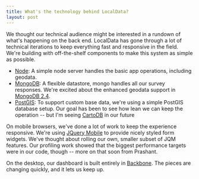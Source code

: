 ```yaml
---
title: What's the technology behind LocalData?
layout: post
---
```

We thought our technical audience might be interested in a rundown of what's happening on the back end. LocalData has gone through a lot of technical iterations to keep everything fast and responsive in the field. We're building with off-the-shelf components to make this system as simple as possible. 

- [Node](http://nodejs.org/): A simple node server handles the basic app
  operations, including geodata. 
- [MongoDB](http://www.mongodb.org/): A flexible datastore, mongo handles all
  our survey responses. We're excited about the enhanced geodata support in
  [MongoDB 2.4](http://docs.mongodb.org/manual/release-notes/2.4/#new-geospatial-indexes-with-geojson-and-improved-spherical-geometry).
- [PostGIS](http://postgis.net/): To support custom base data, we're using a
  simple PostGIS database setup. Our goal has been to see how lean we can keep
  the operation -- but I'm seeing [CartoDB](http://cartodb.com/) in our future 

On mobile browsers, we've done a lot of work to keep the experience responsive.
We're using [JQuery Mobile](http://jquerymobile.com/) to provide nicely styled
form widgets. We've thought about rolling our own, smaller subset of JQM
features. Our profiling work showed that the biggest performance targets were
in our code, though -- more on that soon from Prashant. 

On the desktop, our dashboard is built entirely in
[Backbone](http://backbonejs.org/). The pieces are changing quickly, and it
lets us keep up. 

